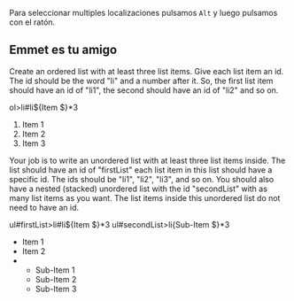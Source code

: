 
Para seleccionar multiples localizaciones pulsamos `Alt` y luego pulsamos con el ratón.

## Emmet es tu amigo


Create an ordered list with at least three list items. Give each list item an id. The id should be the word "li" and a number after it. So, the first list item should have an id of "li1", the second should have an id of "li2" and so on.

ol>li#li${Item $}*3

<ol>
  <li id="li1">Item 1</li>
  <li id="li2">Item 2</li>
  <li id="li3">Item 3</li>
</ol>

Your job is to write an unordered list with at least three list items inside. The list should have an id of "firstList" each list item in this list should have a specific id. The ids should be "li1", "li2", "li3", and so on. You should also have a nested (stacked) unordered list with the id "secondList" with as many list items as you want. The list items inside this unordered list do not need to have an id.

ul#firstList>li#li${Item $}*3
ul#secondList>li{Sub-Item $}*3

<ul class="firstList">
  <li id="id1">Item 1</li>
  <li id="id2">Item 2</li>
  <li id="id3"><ul class="secondList">
    <li>Sub-Item 1</li>
    <li>Sub-Item 2</li>
    <li>Sub-Item 3</li>
  </ul></li>
</ul>

